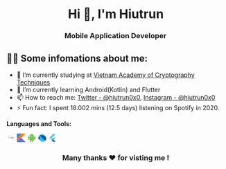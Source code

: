 <h1 align="center">Hi 👋, I'm Hiutrun</a></h1>
<h3 align="center">Mobile Application Developer </h3>

## 💁‍♂️ Some infomations about me: <br>

- 🔭 I’m currently studying at [Vietnam Academy of Cryptography Techniques](http://actvn.edu.vn/)
- 🌱 I’m currently learning Android(Kotlin) and Flutter
- 📫 How to reach me: [Twitter - @hiutrun0x0](https://twitter.com/hiutrun0x0), [Instagram - @hiutrun0x0](https://instagram.com/hiutrun0x0)
- ⚡ Fun fact: I spent 18.002 mins (12.5 days) listening on Spotify in 2020.

**Languages and Tools:**  

<code><img height="20" src="https://raw.githubusercontent.com/github/explore/80688e429a7d4ef2fca1e82350fe8e3517d3494d/topics/java/java.png"></code>
<code><img height="20" src="https://raw.githubusercontent.com/github/explore/80688e429a7d4ef2fca1e82350fe8e3517d3494d/topics/kotlin/kotlin.png"></code>
<code><img height="20" src="https://raw.githubusercontent.com/github/explore/80688e429a7d4ef2fca1e82350fe8e3517d3494d/topics/android/android.png"></code>
<code><img height="20" src="https://raw.githubusercontent.com/github/explore/80688e429a7d4ef2fca1e82350fe8e3517d3494d/topics/dart/dart.png"></code>
<code><img height="20" src="https://raw.githubusercontent.com/github/explore/80688e429a7d4ef2fca1e82350fe8e3517d3494d/topics/flutter/flutter.png"></code>   


<h3 align="center">
Many thanks ❤️ for visting me !
</h3>
